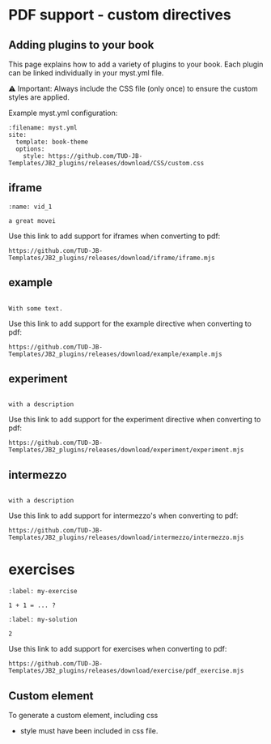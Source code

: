 # PDF support - custom directives

## Adding plugins to your book 

This page explains how to add a variety of plugins to your book.
Each plugin can be linked individually in your myst.yml file.

⚠️ Important: Always include the CSS file (only once) to ensure the custom styles are applied.

Example myst.yml configuration:

```{code} yaml
:filename: myst.yml
site:
  template: book-theme
  options:
    style: https://github.com/TUD-JB-Templates/JB2_plugins/releases/download/CSS/custom.css
```

## iframe 

```{iframe} https://www.youtube.com/embed/oL4-ipL62pQ?si=3G_VbzWoJ2cFF_A3
:name: vid_1

a great movei
```

Use this link to add support for iframes when converting to pdf:  

```text
https://github.com/TUD-JB-Templates/JB2_plugins/releases/download/iframe/iframe.mjs
```

## example

```{example} Here is an example

With some text. 

```

Use this link to add support for the example directive when converting to pdf:  

```text
https://github.com/TUD-JB-Templates/JB2_plugins/releases/download/example/example.mjs
```

## experiment

```{experiment} this is an experiment

with a description

```

Use this link to add support for the experiment directive when converting to pdf:  

```text
https://github.com/TUD-JB-Templates/JB2_plugins/releases/download/experiment/experiment.mjs
```



## intermezzo

```{intermezzo} this is an intermezzo

with a description

```

Use this link to add support for intermezzo's when converting to pdf:  

```text
https://github.com/TUD-JB-Templates/JB2_plugins/releases/download/intermezzo/intermezzo.mjs
```

# exercises

```{exercise} my-exercise
:label: my-exercise

1 + 1 = ... ?

```

```{solution} my-exercise
:label: my-solution

2

```

Use this link to add support for exercises when converting to pdf:  

```text
https://github.com/TUD-JB-Templates/JB2_plugins/releases/download/exercise/pdf_exercise.mjs
```

## Custom element

To generate a custom element, including css



- style must have been included in css file.
